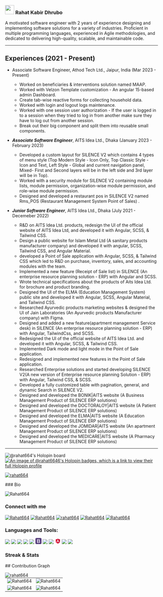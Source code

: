 

### <img src="https://media.giphy.com/media/hvRJCLFzcasrR4ia7z/giphy.gif" width="30px" height="30px"> Rahat Kabir Dhrubo 
A motivated software engineer with 2 years of experience designing and implementing software solutions for a variety of industries. Proficient in multiple programming languages, experienced in Agile methodologies, and dedicated to delivering high-quality, scalable, and maintainable code.

---

## Experiences (2021 - Present)
- Associate Software Engineer, Athod Tech Ltd., Jaipur, India (Mar 2023 - Present)
  - Worked on beneficiaries & interventions solution named MAAP.
  - Worked with Velzon Template customization - An angular 15-based admin Dashboard.
  - Create tab-wise reactive forms for collecting household data.
  - Worked with login and logout logs maintenance.
  - Worked with one session user authorization - If the user is logged in to a session when they tried to log in from another make sure they have to log out from another session.
  - Break out their big component and split them into reusable small components.
- **_Associate Software Engineer_**, AITS Idea Ltd., Dhaka (January 2023 - February 2023)

  - Developed a custom layout for SILENCE V2 which contains 4 types of menu style (Top Modern Style - Icon Only, Top Classic Style - Icon and Text, Left Style - Global and current navigation panel, Mixed- First and Second layers will be in the left side and 3rd layer will be in Top).
  - Worked with a security module for SILENCE V2 containing module lists, module permission, organization-wise module permission, and role-wise module permission.
  - Designed and developed a restaurant pos in SILENCE V2 named Rms_POS (Restaurant Management System Point of Sales)
.

- **_Junior Software Engineer_**, AITS Idea Ltd., Dhaka (July 2021 - Decemeber 2022)

  - R&D on AITS Idea Ltd. products, redesign the UI of the official website of AITS Idea Ltd, and developed it with Angular, SCSS, & Tailwind CSS.
  - Design a public website for Islam Metal Ltd (A sanitary products manufacturer company) and developed it with angular, SCSS, Tailwind CSS, and Angular Material.
  - developed a Point of Sale application with Angular, SCSS, & Tailwind CSS which led to R&D on purchase, inventory, sales, and accounting modules with the team.
  - Implemented a new feature (Receipt of Sale list) in SILENCE (An enterprise resource planning solution - ERP) with Angular and SCSS.
  - Wrote technical specifications about the products of Aits Idea Ltd. for brochure and product branding.
  - Designed the UI of the ELMA (Education Management System) public site and developed it with Angular, SCSS, Angular Material, and Tailwind CSS.
  - Researched Ayurvedic products marketing websites & designed the UI of Jain Laboratories (An Ayurvedic products Manufacturer company) with Figma.
  - Designed and added a new feature(apartment management Service desk) in SILENCE (An enterprise resource planning solution - ERP) with Angular, TailwindCss, and SCSS.
  - Redesigned the UI of the official website of AITS Idea Ltd. and developed it with Angular, SCSS, & Tailwind CSS.
  - Implemented Dark mode and light mode in the Point of Sale application.
  - Redesigned and implemented new features in the Point of Sale application.
  - Researched Enterprise solutions and started developing SILENCE V2(A new version of Enterprise resource planning Solution - ERP) with Angular, Tailwind CSS, & SCSS.
  - Developed a fully customized table with pagination, general, and dynamic Search in SILENCE V2. 
  - Designed and developed the BONIK|AITS website (A Business Management Product of SILENCE ERP solutions)
  - Designed and developed the DOCTORALOY|AITS website (A Patient Management Product of SILENCE ERP solutions)
  - Designed and developed the ELMA|AITS  website (A Education Management Product of SILENCE ERP solutions)
  - Designed and developed the JOMIDAR|AITS website (An apartment Management Product of SILENCE ERP solutions)
  - Designed and developed the MEDICARE|AITS website (A Pharmacy Management Product of SILENCE ERP solutions)

---

![@rahat664's Holopin board](https://holopin.me/rahat664)
[![An image of @rahat6646's Holopin badges, which is a link to view their full Holopin profile](https://holopin.me/rahat6646)](https://holopin.io/@rahat6646)
<p align="left"> <a href="https://github.com/ryo-ma/github-profile-trophy"><img src="https://github-profile-trophy.vercel.app/?username=rahat664&theme=radical" alt="rahat664" /></a> </p>
### Bio <p align="left"> <img src="https://komarev.com/ghpvc/?username=Rahat664&label=Profile%20views&color=0e75b6&style=flat" alt="Rahat664" /> </p>

### Connect with me
<p align="left">

<a href="https://twitter.com/rahatoni354" target="blank"><img align="center" src="https://raw.githubusercontent.com/rahuldkjain/github-profile-readme-generator/master/src/images/icons/Social/twitter.svg" alt="Rahat664" height="30" width="40" /></a>
<a href="https://www.linkedin.com/in/rahat664/" target="blank"><img align="center" src="https://raw.githubusercontent.com/rahuldkjain/github-profile-readme-generator/master/src/images/icons/Social/linked-in-alt.svg" alt="Rahat664" height="30" width="40" /></a>
<a href="https://stackoverflow.com/users/16548750/rahat-kabir" target="blank"><img align="center" src="https://raw.githubusercontent.com/rahuldkjain/github-profile-readme-generator/master/src/images/icons/Social/stack-overflow.svg" alt="rahat664" height="30" width="40" /></a>
<a href="https://www.instagram.com/rahat952/" target="blank"><img align="center" src="https://raw.githubusercontent.com/rahuldkjain/github-profile-readme-generator/master/src/images/icons/Social/instagram.svg" alt="Rahat664" height="30" width="40" /></a>
<a href="https://www.facebook.com/rahat6452" target="blank"><img align="center" src="https://raw.githubusercontent.com/rahuldkjain/github-profile-readme-generator/master/src/images/icons/Social/facebook.svg" alt="Rahat664" height="30" width="40" /></a>
  
</p>

<h3 align="left">Languages and Tools:</h3>
<p align="left"> 
 <code><img height="20" src="https://image.flaticon.com/icons/png/128/3522/3522283.png"></code>
<code><img height="20" src="https://image.flaticon.com/icons/png/128/919/919841.png"></code>
<code><img height="20" src="https://image.flaticon.com/icons/png/128/888/888859.png"></code>
<code><img height="20" src="https://image.flaticon.com/icons/png/128/778/778533.png"></code>
<code><img height="20" src="https://image.flaticon.com/icons/png/128/919/919828.png"></code>
<code><img height="20" src="https://raw.githubusercontent.com/github/explore/80688e429a7d4ef2fca1e82350fe8e3517d3494d/topics/bootstrap/bootstrap.png"></code>
<code><img height="20" src="https://image.flaticon.com/icons/png/128/919/919832.png"></code>
<code><img height="20" src="https://image.flaticon.com/icons/png/128/919/919831.png"></code>
<code><img height="20" src="https://raw.githubusercontent.com/github/explore/80688e429a7d4ef2fca1e82350fe8e3517d3494d/topics/angular/angular.png"></code>
<code><img height="20" src="https://seeklogo.com/images/R/react-logo-7B3CE81517-seeklogo.com.png"></code>
 <code><img height="20" src="https://seeklogo.com/images/N/nodejs-logo-FBE122E377-seeklogo.com.png"></code>
 </p>


### Streak & Stats
<table>
<tr>
 <td><img object-fit="cover" object-fit="center" width="100%" height="100%" src="https://github-readme-streak-stats.herokuapp.com/?user=Rahat664&" alt="Rahat664" /></td>
 <td><img object-fit="cover" object-fit="center" width="100%" height="100%" src="https://github-stats-alpha.vercel.app/api/?username=Rahat664&tc=333&ic=333&bc=transparent" alt="Rahat664"/></td>
</tr>
 <tr>
    <td><img object-fit="cover" object-fit="center" width="100%" height="100%"  src="https://github-readme-stats.vercel.app/api/top-langs?username=rahat664&show_icons=true&locale=en&layout=compact" alt="Rahat664" /> </td>
     <td><img object-fit="cover" object-fit="center" width="100%" height="100%"  src="https://github-readme-stats-anuraghazra1.vercel.app/api?username=rahat664" alt="Rahat664" /> </td>
</tr>
 ## Contribution Graph
<p><img align="left" src="https://activity-graph.herokuapp.com/graph?username=rahat664&theme=github" alt="rahat664" /></p> 
</table>
 



